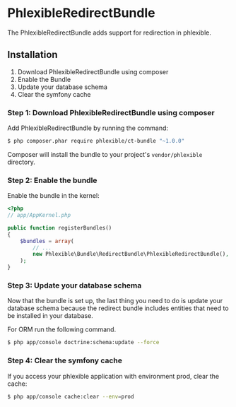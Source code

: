 PhlexibleRedirectBundle
=======================

The PhlexibleRedirectBundle adds support for redirection in phlexible.

Installation
------------

1. Download PhlexibleRedirectBundle using composer
2. Enable the Bundle
3. Update your database schema
4. Clear the symfony cache

### Step 1: Download PhlexibleRedirectBundle using composer

Add PhlexibleRedirectBundle by running the command:

``` bash
$ php composer.phar require phlexible/ct-bundle "~1.0.0"
```

Composer will install the bundle to your project's `vendor/phlexible` directory.

### Step 2: Enable the bundle

Enable the bundle in the kernel:

``` php
<?php
// app/AppKernel.php

public function registerBundles()
{
    $bundles = array(
        // ...
        new Phlexible\Bundle\RedirectBundle\PhlexibleRedirectBundle(),
    );
}
```

### Step 3: Update your database schema

Now that the bundle is set up, the last thing you need to do is update your database schema because the redirect bundle includes entities that need to be installed in your database.

For ORM run the following command.

``` bash
$ php app/console doctrine:schema:update --force
```

### Step 4: Clear the symfony cache

If you access your phlexible application with environment prod, clear the cache:

``` bash
$ php app/console cache:clear --env=prod
```
